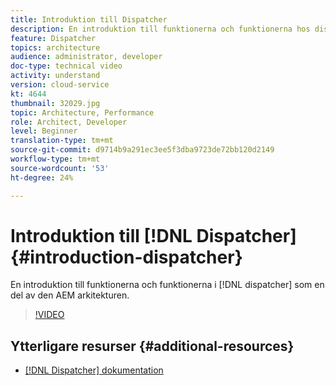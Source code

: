 ```yaml
---
title: Introduktion till Dispatcher
description: En introduktion till funktionerna och funktionerna hos dispatchern som en del av den AEM arkitekturen.
feature: Dispatcher
topics: architecture
audience: administrator, developer
doc-type: technical video
activity: understand
version: cloud-service
kt: 4644
thumbnail: 32029.jpg
topic: Architecture, Performance
role: Architect, Developer
level: Beginner
translation-type: tm+mt
source-git-commit: d9714b9a291ec3ee5f3dba9723de72bb120d2149
workflow-type: tm+mt
source-wordcount: '53'
ht-degree: 24%

---
```



# Introduktion till [!DNL Dispatcher] {#introduction-dispatcher}

En introduktion till funktionerna och funktionerna i [!DNL dispatcher] som en del av den AEM arkitekturen.

>[!VIDEO](https://video.tv.adobe.com/v/32029/?quality=12&learn=on)

## Ytterligare resurser {#additional-resources}

* [[!DNL Dispatcher] dokumentation](https://docs.adobe.com/content/help/en/experience-manager-dispatcher/using/dispatcher.html)